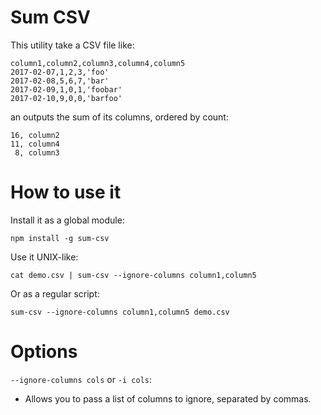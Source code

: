 # Sum CSV

This utility take a CSV file like:

	column1,column2,column3,column4,column5
	2017-02-07,1,2,3,'foo'
	2017-02-08,5,6,7,'bar'
	2017-02-09,1,0,1,'foobar'
	2017-02-10,9,0,0,'barfoo'

an outputs the sum of its columns, ordered by count:

	16, column2
	11, column4
	 8, column3

# How to use it

Install it as a global module:

	npm install -g sum-csv

Use it UNIX-like:

	cat demo.csv | sum-csv --ignore-columns column1,column5

Or as a regular script:

	sum-csv --ignore-columns column1,column5 demo.csv

# Options

`--ignore-columns cols` or `-i cols`:

* Allows you to pass a list of columns to ignore, separated by commas.
